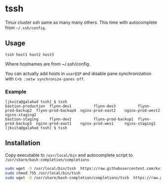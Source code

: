 # tssh
Tmux cluster ssh same as many many others. This time with autocomplete from `~/.ssh/config`.

## Usage
```shell
tssh host1 host2 host3
```

Where hostnames are from ~/.ssh/config.

You can actually add hosts in `user@IP` and disable pane synchronization with `C+b :setw synchronize-panes off`.

### Example
```shell
[jkvita@galahad tssh] $ tssh
bastion-production  flynn-dev1          flynn-dev3          flynn-prod-backup2  flynn-prod-backup4  nginx-prod-east2    nginx-prod-west2    nginx-staging2      
bastion-staging     flynn-dev2          flynn-prod-backup1  flynn-prod-backup3  nginx-prod-east1    nginx-prod-wes1     nginx-staging1      
[jkvita@galahad tssh] $ tssh 
```

## Installation
Copy executable to `/usr/local/bin` and autocomplete script to `/usr/share/bash-completion/completions`
```bash
sudo wget -O /usr/local/bin/tssh  https://raw.githubusercontent.com/kvitajakub/tssh/master/tssh
sudo chmod 755 /usr/local/bin/tssh
sudo wget -O /usr/share/bash-completion/completions/tssh  https://raw.githubusercontent.com/kvitajakub/tssh/master/tssh-autocomplete
```
